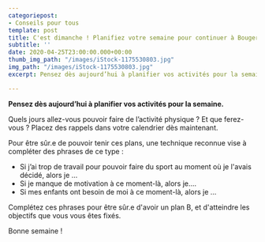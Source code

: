 ```yaml
---
categoriepost:
- Conseils pour tous
template: post
title: C'est dimanche ! Planifiez votre semaine pour continuer à BougerChezVous
subtitle: ''
date: 2020-04-25T23:00:00.000+00:00
thumb_img_path: "/images/iStock-1175530803.jpg"
img_path: "/images/iStock-1175530803.jpg"
excerpt: Pensez dès aujourd’hui à planifier vos activités pour la semaine.

---
```

**Pensez dès aujourd’hui à planifier vos activités pour la semaine.**

Quels jours allez-vous pouvoir faire de l’activité physique ? Et que ferez-vous ? Placez des rappels dans votre calendrier dès maintenant.

Pour être sûr.e de pouvoir tenir ces plans, une technique reconnue vise à compléter des phrases de ce type :

* Si j’ai trop de travail pour pouvoir faire du sport au moment où je l'avais décidé, alors je …
* Si je manque de motivation à ce moment-là, alors je....
* Si mes enfants ont besoin de moi à ce moment-là, alors je …

Complétez ces phrases pour être sûr.e d'avoir un plan B, et d'atteindre les objectifs que vous vous êtes fixés.

Bonne semaine !
